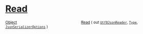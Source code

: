 # [Read](./NetCoreFeatureDescriptorTConverter-100664079.md)



<sub>[Object](https://docs.microsoft.com/en-us/dotnet/api/System.Object)</sub><img width=200/><sub>[Read](./NetCoreFeatureDescriptorTConverter-100664079.md) ( out [`Utf8JsonReader`](https://docs.microsoft.com/en-us/dotnet/api/System.Text.Json.Utf8JsonReader), [`Type`](https://docs.microsoft.com/en-us/dotnet/api/System.Type), [`JsonSerializerOptions`](https://docs.microsoft.com/en-us/dotnet/api/System.Text.Json.JsonSerializerOptions) )</sub><br>


